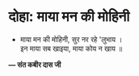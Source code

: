 # दोहा: माया मन की मोहिनी

- माया मन की मोहिनी, सुर नर रहे 'लुभाय ।\
  इन माया सब खाइया, माया कोय न खाय ॥

**— संत कबीर दास जी**
